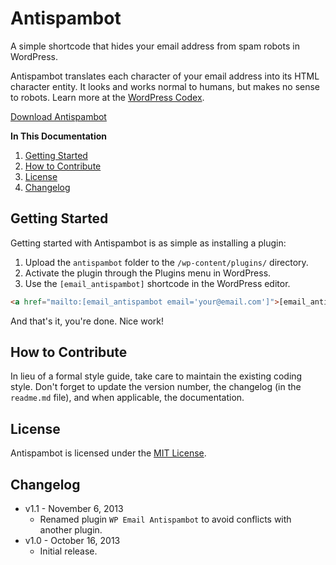 # Antispambot

A simple shortcode that hides your email address from spam robots in WordPress.

Antispambot translates each character of your email address into its HTML character entity. It looks and works normal to humans, but makes no sense to robots. Learn more at the [WordPress Codex](http://codex.wordpress.org/Protection_From_Harvesters).

[Download Antispambot](https://github.com/cferdinandi/antispambot/archive/master.zip)

**In This Documentation**

1. [Getting Started](#getting-started)
2. [How to Contribute](#how-to-contribute)
3. [License](#license)
4. [Changelog](#changelog)



## Getting Started

Getting started with Antispambot is as simple as installing a plugin:

1. Upload the `antispambot` folder to the `/wp-content/plugins/` directory.
2. Activate the plugin through the Plugins menu in WordPress.
3. Use the `[email_antispambot]` shortcode in the WordPress editor.

```html
<a href="mailto:[email_antispambot email='your@email.com']">[email_antispambot email='your@email.com']</a>
```

And that's it, you're done. Nice work!



## How to Contribute

In lieu of a formal style guide, take care to maintain the existing coding style. Don't forget to update the version number, the changelog (in the `readme.md` file), and when applicable, the documentation.



## License

Antispambot is licensed under the [MIT License](http://gomakethings.com/mit/).



## Changelog

* v1.1 - November 6, 2013
	* Renamed plugin `WP Email Antispambot` to avoid conflicts with another plugin.
* v1.0 - October 16, 2013
	* Initial release.